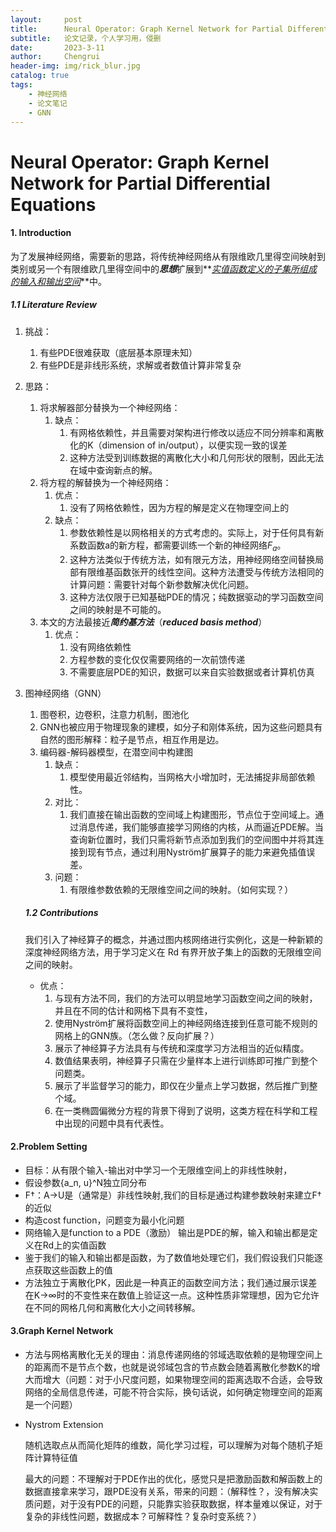 ```yaml
---
layout:     post
title:      Neural Operator: Graph Kernel Network for Partial Differential Equations 笔记
subtitle:   论文记录，个人学习用，侵删
date:       2023-3-11
author:     Chengrui
header-img: img/rick_blur.jpg
catalog: true
tags:
    - 神经网络
    - 论文笔记
    - GNN
---
```


# Neural Operator: Graph Kernel Network for Partial Differential Equations

#### 1. Introduction

为了发展神经网络，需要新的思路，将传统神经网络从有限维欧几里得空间映射到类别或另一个有限维欧几里得空间中的***思想***扩展到**<u>*实值函数定义的子集所组成的输入和输出空间*</u>**中。

##### 1.1 Literature Review

1. 挑战：

   1. 有些PDE很难获取（底层基本原理未知）
   2. 有些PDE是非线形系统，求解或者数值计算非常复杂

2. 思路：

   1. 将求解器部分替换为一个神经网络：
      1. 缺点：
         1. 有网格依赖性，并且需要对架构进行修改以适应不同分辨率和离散化的K（dimension of in/output），以便实现一致的误差
         2. 这种方法受到训练数据的离散化大小和几何形状的限制，因此无法在域中查询新点的解。
   2. 将方程的解替换为一个神经网络：
      1. 优点：
         1. 没有了网格依赖性，因为方程的解是定义在物理空间上的
      2. 缺点：
         1. 参数依赖性是以网格相关的方式考虑的。实际上，对于任何具有新系数函数a的新方程，都需要训练一个新的神经网络$F_a$。
         2. 这种方法类似于传统方法，如有限元方法，用神经网络空间替换局部有限维基函数张开的线性空间。这种方法遭受与传统方法相同的计算问题：需要针对每个新参数解决优化问题。
         3. 这种方法仅限于已知基础PDE的情况；纯数据驱动的学习函数空间之间的映射是不可能的。
   3. 本文的方法最接近***简约基方法***（***reduced basis method***）
      1. 优点：
         1. 没有网络依赖性
         2. 方程参数的变化仅仅需要网络的一次前馈传递
         3. 不需要底层PDE的知识，数据可以来自实验数据或者计算机仿真

3. 图神经网络（GNN）

   1. 图卷积，边卷积，注意力机制，图池化
   2. GNN也被应用于物理现象的建模，如分子和刚体系统，因为这些问题具有自然的图形解释：粒子是节点，相互作用是边。
   3. 编码器-解码器模型，在潜空间中构建图
      1. 缺点：
         1. 模型使用最近邻结构，当网格大小增加时，无法捕捉非局部依赖性。
      2. 对比：
         1. 我们直接在输出函数的空间域上构建图形，节点位于空间域上。通过消息传递，我们能够直接学习网络的内核，从而逼近PDE解。当查询新位置时，我们只需将新节点添加到我们的空间图中并将其连接到现有节点，通过利用Nyström扩展算子的能力来避免插值误差。
      3. 问题：
         1. 有限维参数依赖的无限维空间之间的映射。（如何实现？）

   ##### 1.2 Contributions

   ​	我们引入了神经算子的概念，并通过图内核网络进行实例化，这是一种新颖的深度神经网络方法，用于学习定义在 Rd 有界开放子集上的函数的无限维空间之间的映射。

   - 优点：
     1. 与现有方法不同，我们的方法可以明显地学习函数空间之间的映射，并且在不同的估计和网格下具有不变性，
     2. 使用Nyström扩展将函数空间上的神经网络连接到任意可能不规则的网格上的GNN族。（怎么做？反向扩展？）
     3. 展示了神经算子方法具有与传统和深度学习方法相当的近似精度。
     4. 数值结果表明，神经算子只需在少量样本上进行训练即可推广到整个问题类。
     5. 展示了半监督学习的能力，即仅在少量点上学习数据，然后推广到整个域。
     6. 在一类椭圆偏微分方程的背景下得到了说明，这类方程在科学和工程中出现的问题中具有代表性。

#### 2.Problem Setting

- 目标：从有限个输入-输出对中学习一个无限维空间上的非线性映射，
- 假设参数{a_n, u}^N独立同分布
- F†：A→U是（通常是）非线性映射,我们的目标是通过构建参数映射来建立F†的近似
- 构造cost function，问题变为最小化问题
- 网络输入是function to a PDE（激励） 输出是PDE的解，输入和输出都是定义在Rd上的实值函数
- 鉴于我们的输入和输出都是函数，为了数值地处理它们，我们假设我们只能逐点获取这些函数上的值
- 方法独立于离散化PK，因此是一种真正的函数空间方法；我们通过展示误差在K→∞时的不变性来在数值上验证这一点。这种性质非常理想，因为它允许在不同的网格几何和离散化大小之间转移解。

#### 3.Graph Kernel Network

- 方法与网格离散化无关的理由：消息传递网络的邻域选取依赖的是物理空间上的距离而不是节点个数，也就是说邻域包含的节点数会随着离散化参数K的增大而增大（问题：对于小尺度问题，如果物理空间的距离选取不合适，会导致网络的全局信息传递，可能不符合实际，换句话说，如何确定物理空间的距离是一个问题）

- Nystrom Extension

  随机选取点从而简化矩阵的维数，简化学习过程，可以理解为对每个随机子矩阵计算特征值

  最大的问题：不理解对于PDE作出的优化，感觉只是把激励函数和解函数上的数据直接拿来学习，跟PDE没有关系，带来的问题：（解释性？，没有解决实质问题，对于没有PDE的问题，只能靠实验获取数据，样本量难以保证，对于复杂的非线性问题，数据成本？可解释性？复杂时变系统？）

##### 











